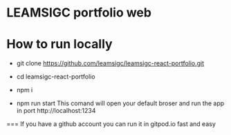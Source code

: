 # LEAMSIGC portfolio web 

# How to run locally 

* git clone https://github.com/leamsigc/leamsigc-react-portfolio.git
* cd leamsigc-react-portfolio

* npm i 

* npm run start 
	This comand will open your default broser and run the app in port http://localhost:1234



=== 
If you have a github account you can run it in gitpod.io 
fast and easy


